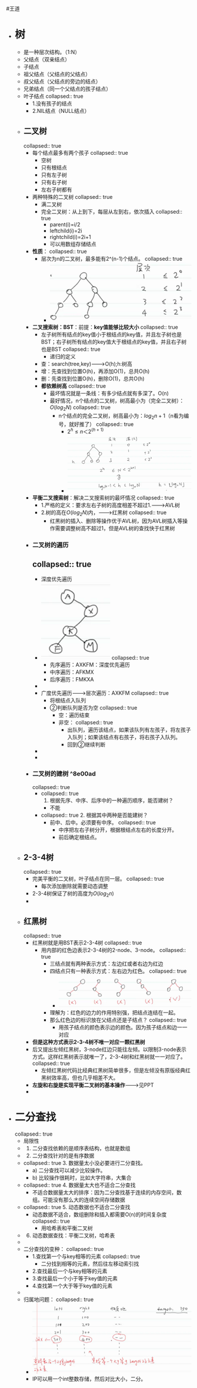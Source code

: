 #王道

- # 树
	- 是一种层次结构。（1:N）
	- 父结点（双亲结点）
	- 子结点
	- 祖父结点（父结点的父结点）
	- 叔父结点（父结点的旁边的结点）
	- 兄弟结点（同一个父结点的孩子结点）
	- 叶子结点
	  collapsed:: true
		- 1.没有孩子的结点
		- 2.NIL结点（NULL结点）
	- ## 二叉树
	  collapsed:: true
		- 每个结点最多有两个孩子
		  collapsed:: true
			- 空树
			- 只有根结点
			- 只有左子树
			- 只有右子树
			- 左右子树都有
		- 两种特殊的二叉树
		  collapsed:: true
			- 满二叉树
			- 完全二叉树：从上到下，每层从左到右，依次插入
			  collapsed:: true
				- parent(i)=i/2
				- leftchild(i)=2i
				- rightchild(i)=2i+1
				- 可以用数组存储结点
		- **性质**：
		  collapsed:: true
			- 层次为n的二叉树，最多能有2^(n-1)个结点。
			  collapsed:: true
				- ![image.png](../assets/image_1655431148131_0.png)
		- **二叉搜索树：BST**：前提：**key值能够比较大小**
		  collapsed:: true
			- 左子树所有结点的key值小于根结点的key值，并且左子树也是BST；右子树所有结点的key值大于根结点的key值，并且右子树也是BST
			  collapsed:: true
				- 递归的定义
			- 查：search(tree,key)--->O(h);h:树高
			- 增：先查找到位置O(h)，再添加O(1)，总共O(h)
			- 删：先查找到位置O(h)，删除O(1)，总共O(h)
			- **都依赖树高**
			  collapsed:: true
				- 最坏情况就是一条线：有多少结点就有多深了。O(n)
				- 最好情况，n个结点的二叉树，树高最小为（完全二叉树）：$O(log_2N)$
				  collapsed:: true
					- n个结点的完全二叉树，树高最小为：$log_2n + 1$（n看为编号，就好推了）
					  collapsed:: true
						- $2^h≤n＜2^(h+1)$
						- ![image.png](../assets/image_1655432258236_0.png)
		- **平衡二叉搜索树**：解决二叉搜索树的最坏情况
		  collapsed:: true
			- 1.严格的定义：要求左右子树的高度相差不超过1.--->AVL树
			- 2.树的高在$O(log_2N)$内，--->红黑树
			  collapsed:: true
				- 红黑树的插入、删除等操作优于AVL树，因为AVL树插入等操作需要调整树高不超过1，但是AVL树的查找快于红黑树
		- ### 二叉树的遍历
		  collapsed:: true
			-
			- 深度优先遍历
			- ![image.png](../assets/image_1655449071135_0.png)
			  collapsed:: true
				- 先序遍历：AXKFM：深度优先遍历
				- 中序遍历：AFKMX
				- 后序遍历：FMKXA
			-
			- 广度优先遍历--->层次遍历：AXKFM
			  collapsed:: true
				- 将根结点入队列
				- ②判断队列是否为空
				  collapsed:: true
					- 空：遍历结束
					- 非空：
					  collapsed:: true
						- 出队列，遍历该结点，如果该队列有左孩子，将左孩子入队列；如果该结点有右孩子，将右孩子入队列。
						- 回到②继续判断
			-
			-
		- ### 二叉树的建树 ^8e00ad
		  collapsed:: true
			- collapsed:: true
			  1. 根据先序、中序、后序中的一种遍历顺序，能否建树？
				- 不能
			- collapsed:: true
			  2. 根据其中两种是否能建树？
				- 前中、后中。必须要有中序。
				  collapsed:: true
					- 中序把左右子树分开，根据根结点左右的长度分开。
					- 前后确定根结点。
	- ## 2-3-4树
	  collapsed:: true
		- 完美平衡的二叉树，叶子结点在同一层。
		  collapsed:: true
			- 每次添加删除就需要动态调整
		- 2-3-4树保证了树的高度为$O(log_2n)$
		-
	- ## 红黑树
	  collapsed:: true
		- 红黑树就是用BST表示2-3-4树
		  collapsed:: true
			- 用内部的红色边表示2-3-4树的2-node、3-node。
			  collapsed:: true
				- 三结点就有两种表示方式：左边红或者右边为红边
				- 四结点只有一种表示方式：左右边为红色。
				  collapsed:: true
					- ![image.png](../assets/image_1655436263868_0.png)
				- 理解为：红色的边力的作用特别强，把结点连结在一起。
				- 那么红色边的标识放在父结点还是子结点？
				  collapsed:: true
					- 用孩子结点的颜色表示边的颜色。因为孩子结点和边一一对应
		- **但是这种方式表示2-3-4树不唯一对应一颗红黑树**
		- 后又提出左倾红黑树，3-node红边只能往左倾。以限制3-node表示方式。这样红黑树表示就唯一了，2-3-4树和红黑树就一一对应了。
		  collapsed:: true
			- 左倾红黑树代码比经典红黑树简单很多，但是左倾没有原版经典红黑树效率高，但也几乎相差不大。
		- **左旋和右旋是实现平衡二叉树的基本操作**--->见PPT
		-
- # 二分查找  
  collapsed:: true
	- 局限性
	- 1. 二分查找依赖的是顺序表结构，也就是数组
	- 2. 二分查找针对的是有序数据
	- collapsed:: true
	  3. 数据量太小没必要进行二分查找。
		- a) 二分查找可以减少比较操作。
		- b) 比较操作很耗时，比如大字符串，大集合
	- collapsed:: true
	  4. 数据量太大也不适合二分查找
		- 不适合数据量太大的排序：因为二分查找基于连续的内存空间，数组。可能没有那么大的连续空间存储数据
	- collapsed:: true
	  5. 动态数据也不适合二分查找
		- 动态数据不适合，数组删除和插入都需要O(n)的时间复杂度
		  collapsed:: true
			- 用哈希表和平衡二叉树
	- 6. 动态数据查找：平衡二叉树，哈希表
	-
	- 二分查找的变种：
	  collapsed:: true
		- 1.查找第一个与key相等的元素
		  collapsed:: true
			- 二分找到相等的元素，然后往左移动索引找
		- 2.查找最后一个与key相等的元素
		- 3.查找最后一个小于等于key值的元素
		- 4.查找第一个大于等于key值的元素
	-
	- 归属地问题：
	  collapsed:: true
		- ![image.png](../assets/image_1655459811625_0.png)
		- IP可以用一个int整数存储，然后对比大小，二分。
